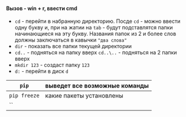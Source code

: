 #### Вызов - win + r, ввести cmd

- `cd` - перейти в набранную директорию. Посде `cd` - можно ввести одну букву и, при на жатии на `tab` - будут подставлятся папки начинающиеся на эту букву. Названия папок из 2 и более слов должны заключаться в кавычки `"два слова"`
- `dir` - показать все папки текущей директории
- `cd..` - подняться на папку вверх `cd..\..` - подняться на 2 папки вверх
- `mkdir 123` - создаст папку `123` 
- `d:` - перейти в диск `d`

|`pip`|выведет все возможные команды
----|-----------
`pip freeze`| какие пакеты установлены
``|
